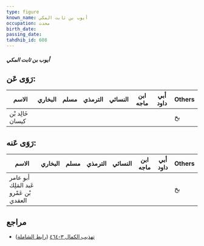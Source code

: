 ```yaml
---
type: figure
known_name: أيوب بن ثابت المكي
occupation: محدث
birth_date:
passing_date:
tahdhib_id: 608
---
```

##### أيوب بن ثابت المكي

## رَوَى عَن:
| الاسم            | البخاري | مسلم | الترمذي | النسائي | ابن ماجه | أبي داود | Others |
| ---------------- | ------- | ---- | ------- | ------- | -------- | -------- | ------ |
| خَالِد بْن كيسان |         |      |         |         |          |          | بخ     |
## رَوَى عَنه:
| الاسم                                   | البخاري | مسلم | الترمذي | النسائي | ابن ماجه | أبي داود | Others |
| --------------------------------------- | ------- | ---- | ------- | ------- | -------- | -------- | ------ |
| أبو عامر عَبد المَلِك بْن عَمْرو العقدي |         |      |         |         |          |          | بخ     |
## مراجع
- [تهذيب الكمال ٣-٤٦٤](obsidian://open?vault=Tahdhib-al-Kamal&file=Figures/٦٠٨-أيوب%20بن%20ثابت%20المكي) ([رابط الشاملة](https://shamela.ws/book/3722/1478))